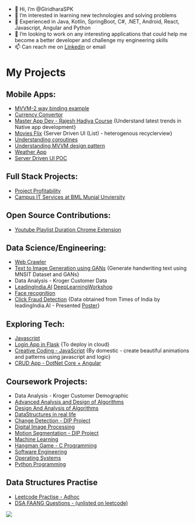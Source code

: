 - 👋 Hi, I’m @GiridharaSPK
- 👀 I’m interested in learning new technologies and solving problems
- 🌱 Experienced in Java, Kotlin, SpringBoot, C#, .NET, Android, React, Javascript, Angular and Python
- 💞️ I’m looking to work on any interesting applications that could help me become a better developer and challenge my engineering skills
- 📫 Can reach me on [Linkedin](https://www.linkedin.com/in/giridharaspk/) or email

# My Projects

## Mobile Apps:
- [MVVM-2 way binding example](https://github.com/GiridharaSPK/login-mvvm-2waydatabinding/)
- [Currency Convertor](https://github.com/GiridharaSPK/currency-convertor-mvvm)
- [Master App Dev - Rajesh Hadiya Course](https://github.com/GiridharaSPK/MAD-Coursework-by-Rajesh-Hadiya) {Understand latest trends in Native app development}
- [Movies Flix](https://github.com/GiridharaSPK/moviesFlix) {Server Driven UI (List) - heterogenous recyclerview}
- [Understanding coroutines](https://github.com/GiridharaSPK/coroutines-practice)
- [Understanding MVVM design pattern](https://github.com/GiridharaSPK/MVVMRoomAndroid)
- [Weather App](https://github.com/GiridharaSPK/WeatherApp)
- [Server Driven UI POC](https://github.com/GiridharaSPK/DynamicLayoutApp)

## Full Stack Projects:
- [Project Profitability](https://github.com/GiridharaSPK/Project_Profitability)
- [Campus IT Services at BML Munjal Unviersity](https://github.com/GiridharaSPK/campus-it-services)

## Open Source Contributions:
- [Youtube Playlist Duration Chrome Extension](https://github.com/GiridharaSPK/youtube-playlist-duration-1)

## Data Science/Engineering:
- [Web Crawler](https://github.com/GiridharaSPK/web-crawler)
- [Text to Image Generation using GANs](https://github.com/GiridharaSPK/text-to-image-using-GANs) {Generate handwriting text using MNSIT Dataset and GANs}
- Data Analysis - Kroger Customer Data
- [LeadingIndia.AI](https://www.leadingindia.ai/) [DeepLearningWorkshop](https://github.com/GiridharaSPK/LeadingIndiaWorkshop)
- [Face recognition](https://github.com/GiridharaSPK/Face-Recognition)
- [Click Fraud Detection](https://github.com/GiridharaSPK/Click-Fraud-Detection) {Data obtained from Times of India by leadingIndia.AI - Presented [Poster](https://www.leadingindia.ai/projectdetails/3)}
  
 
## Exploring Tech:
- [Javascript](https://github.com/GiridharaSPK/js-hitesh)
- [Login App in Flask](https://github.com/GiridharaSPK/flask-login) {To deploy in cloud}
- [Creative Coding - JavaScript](https://github.com/GiridharaSPK/creative-coding-js) {By domestic - create beautiful animations and patterns using javascript and logic}
- [CRUD App - DotNet Core + Angular](https://github.com/GiridharaSPK/CrudApp)

## Coursework Projects:
- Data Analysis - Kroger Customer Demographic
- [Advanced Analysis and Design of Algorithms](https://github.com/GiridharaSPK/Advanced-Analysis-and-Design-of-Algorithms)
- [Design And Analysis of Algorithms](https://github.com/GiridharaSPK/Design-and-Analysis-of-Algorithms)
- [DataStructures in real life](https://github.com/GiridharaSPK/data-stuctures-in-real-life-cb)
- [Change Detection - DIP Project](https://github.com/GiridharaSPK/Change-Detection)
- [Digital Image Processing](https://github.com/GiridharaSPK/Digital-Image-Processing)
- [Motion Segmentation - DIP Project](https://github.com/GiridharaSPK/Motion-Segmentation)
- [Machine Learning](https://github.com/GiridharaSPK/Machine-Learning)
- [Hangman Game - C Programming](https://github.com/GiridharaSPK/Hangman-Game)
- [Software Engineering](https://github.com/GiridharaSPK/Software-Engineering)
- [Operating Systems](https://github.com/GiridharaSPK/Operating-Systems)
- [Python Programming](https://github.com/GiridharaSPK/PythonProgramming)
  
## Data Structures Practise
- [Leetcode Practise - Adhoc](https://github.com/GiridharaSPK/leetcode-practise)
- [DSA FAANG Questions - (unlisted on leetcode)](https://github.com/GiridharaSPK/faang-prep)

![](https://komarev.com/ghpvc/?username=GiridharaSPK&style=plastic&base=0)
<!---
GiridharaSPK/GiridharaSPK is a ✨ special ✨ repository because its `README.md` (this file) appears on your GitHub profile.
You can click the Preview link to take a look at your changes.
--->
